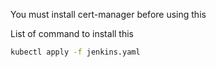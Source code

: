 You must install cert-manager before using this

List of command to install this


```bash
kubectl apply -f jenkins.yaml
```
